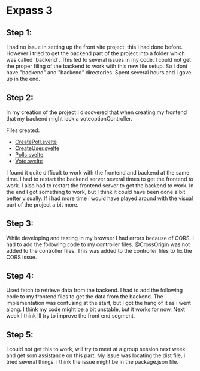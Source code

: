 # Expass 3

## Step 1:
I had no issue in setting up the front vite project, this i had done before. However i tried to get the backend 
part of the project into a folder which was called ´backend´. This led to several issues in my code. I 
could not get the proper filing of the backend to work with this new file setup. So i dont have "backend" and "backend" directories. Spent several hours and i gave up in the end.

## Step 2:
In my creation of the project I discovered that when creating my frontend that my backend might lack a voteoptionController. 

Files created:

- [CreatePoll.svelte](https://github.com/CBKarlsen/DAT250/blob/master/pollfrontend/src/lib/CreatePoll.svelte)
- [CreateUser.svelte](https://github.com/CBKarlsen/DAT250/blob/master/pollfrontend/src/lib/CreateUser.svelte)
- [Polls.svelte](https://github.com/CBKarlsen/DAT250/blob/master/pollfrontend/src/lib/Poll.svelte)
- [Vote.svelte](https://github.com/CBKarlsen/DAT250/blob/master/pollfrontend/src/lib/CreatePoll.svelte)


I found it quite difficult to work with the frontend and backend at the same time. I had to restart the backend server several times to get the frontend to work. I also had to restart the frontend server to get the backend to work.
In the end I got something to work, but I think it could have been done a bit better visually. If i had more time i would 
have played around with the visual part of the project a bit more.
## Step 3:

While developing and testing in my browser I had errors because of CORS. I had to add the following code to my controller files.
@CrossOrigin was not added to the controller files. This was added to the controller files to fix the CORS issue.

## Step 4: 

Used fetch to retrieve data from the backend. I had to add the following code to my frontend files to get the data from the backend. 
The implementation was confusing at the start, but i got the hang of it as i went along. I think my code might be a bit unstable, but it works for now. Next week I think ill try to improve the front end segment.


## Step 5:

I could not get this to work, will try to meet at a group session next week and get som assistance on this part.
My issue was locating the dist file, i tried several things. i think the issue might be in the package.json file.
